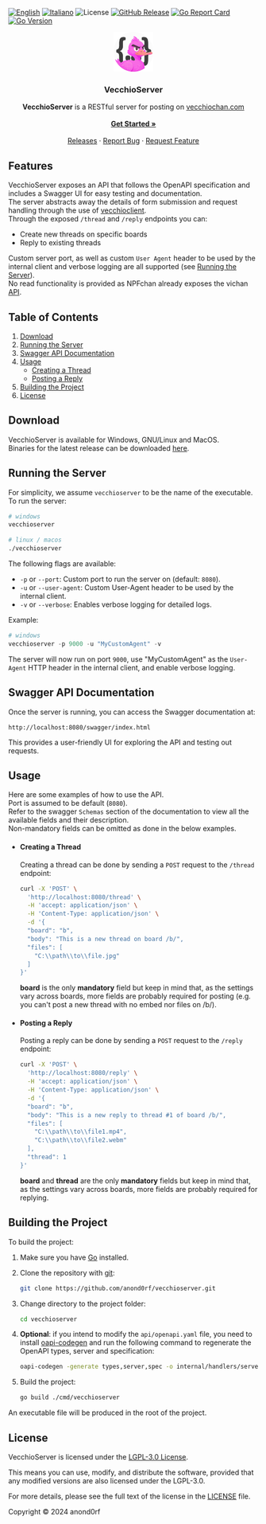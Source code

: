 <a name="readme-top"></a>
[![English](https://img.shields.io/badge/lang-en-blue.svg)](README-en.md) [![Italiano](https://img.shields.io/badge/lang-it-blue.svg)](README.md) 
![License](https://img.shields.io/github/license/anond0rf/vecchioserver) [![GitHub Release](https://img.shields.io/github/v/release/anond0rf/vecchioserver?label=release)](https://github.com/anond0rf/vecchioserver/releases) [![Go Report Card](https://goreportcard.com/badge/github.com/anond0rf/vecchioserver)](https://goreportcard.com/report/github.com/anond0rf/vecchioserver) [![Go Version](https://img.shields.io/github/go-mod/go-version/anond0rf/vecchioserver)](https://github.com/anond0rf/vecchioserver)
<br />
<div align="center">
  <a href="https://github.com/anond0rf/vecchioserver">
    <img src="logo.png" alt="Logo" width="80" height="80">
  </a>
<h3 align="center">VecchioServer</h3>
  <p align="center">
    <strong>VecchioServer</strong> is a RESTful server for posting on <a href="https://vecchiochan.com/">vecchiochan.com</a>
    <br />
    <br />
    <a href="#download"><strong>Get Started »</strong></a>
    <br />
    <br />
    <a href="https://github.com/anond0rf/vecchioserver/releases">Releases</a>
    ·
    <a href="https://github.com/anond0rf/vecchioserver/issues">Report Bug</a>
    ·
    <a href="https://github.com/anond0rf/vecchioserver/issues">Request Feature</a>
  </p>
</div>

## Features

VecchioServer exposes an API that follows the OpenAPI specification and includes a Swagger UI for easy testing and documentation.  
The server abstracts away the details of form submission and request handling through the use of [vecchioclient](https://github.com/anond0rf/vecchioclient).  
Through the exposed `/thread` and `/reply` endpoints you can:  

- Create new threads on specific boards
- Reply to existing threads

Custom server port, as well as custom `User Agent` header to be used by the internal client and verbose logging are all supported (see [Running the Server](#running-the-server)).  
No read functionality is provided as NPFchan already exposes the vichan  [API](https://github.com/vichan-devel/vichan-API/).  

## Table of Contents

1. [Download](#download)
2. [Running the Server](#running-the-server)
3. [Swagger API Documentation](#swagger-api-documentation)
4. [Usage](#usage)
    - [Creating a Thread](#creating-a-thread)
    - [Posting a Reply](#posting-a-reply)
5. [Building the Project](#building-the-project)
6. [License](#license)

## Download

VecchioServer is available for Windows, GNU/Linux and MacOS.  
Binaries for the latest release can be downloaded [here](https://github.com/anond0rf/vecchioserver/releases).

## Running the Server

For simplicity, we assume `vecchioserver` to be the name of the executable.
To run the server:

```powershell
# windows
vecchioserver
```
```sh
# linux / macos
./vecchioserver
```

The following flags are available:

- `-p` or `--port`: Custom port to run the server on (default: `8080`).  
- `-u` or `--user-agent`: Custom User-Agent header to be used by the internal client.  
- `-v` or `--verbose`: Enables verbose logging for detailed logs.  

Example:

```powershell
# windows
vecchioserver -p 9000 -u "MyCustomAgent" -v
```

The server will now run on port `9000`, use "MyCustomAgent" as the `User-Agent` HTTP header in the internal client, and enable verbose logging.  

## Swagger API Documentation

Once the server is running, you can access the Swagger documentation at:

```
http://localhost:8080/swagger/index.html
```

This provides a user-friendly UI for exploring the API and testing out requests.

## Usage

Here are some examples of how to use the API.  
Port is assumed to be default (`8080`).  
Refer to the swagger `Schemas` section of the documentation to view all the available fields and their description.  
Non-mandatory fields can be omitted as done in the below examples.

- #### Creating a Thread

  Creating a thread can be done by sending a `POST` request to the `/thread` endpoint:

  ```bash
  curl -X 'POST' \
    'http://localhost:8080/thread' \
    -H 'accept: application/json' \
    -H 'Content-Type: application/json' \
    -d '{
    "board": "b",
    "body": "This is a new thread on board /b/",
    "files": [
      "C:\\path\\to\\file.jpg"
    ]
  }'
  ```

  **board** is the only **mandatory** field but keep in mind that, as the settings vary across boards, more fields are probably required for posting (e.g. you can't post a new thread with no embed nor files on /b/).  

- #### Posting a Reply

  Posting a reply can be done by sending a `POST` request to the `/reply` endpoint:

  ```bash
  curl -X 'POST' \
    'http://localhost:8080/reply' \
    -H 'accept: application/json' \
    -H 'Content-Type: application/json' \
    -d '{
    "board": "b",
    "body": "This is a new reply to thread #1 of board /b/",
    "files": [
      "C:\\path\\to\\file1.mp4",
      "C:\\path\\to\\file2.webm"
    ],
    "thread": 1
  }'
  ```

  **board** and **thread** are the only **mandatory** fields but keep in mind that, as the settings vary across boards, more fields are probably required for replying.

## Building the Project

To build the project:

1. Make sure you have [Go](https://golang.org/dl/) installed.
2. Clone the repository with [git](https://github.com/git/git):

   ```sh
   git clone https://github.com/anond0rf/vecchioserver.git
   ```
3. Change directory to the project folder:

   ```sh
   cd vecchioserver
   ```

4. **Optional**: if you intend to modify the `api/openapi.yaml` file, you need to install  [oapi-codegen](https://github.com/oapi-codegen/oapi-codegen) and run the following command to regenerate the OpenAPI types, server and specification:

   ```sh
   oapi-codegen -generate types,server,spec -o internal/handlers/server.gen.go -package handlers api/openapi.yaml
   ```

5. Build the project:

   ```sh
   go build ./cmd/vecchioserver
   ```

An executable file will be produced in the root of the project.

## License

VecchioServer is licensed under the [LGPL-3.0 License](https://www.gnu.org/licenses/lgpl-3.0.html).  

This means you can use, modify, and distribute the software, provided that any modified versions are also licensed under the LGPL-3.0.  

For more details, please see the full text of the license in the [LICENSE](./LICENSE) file.  

Copyright © 2024 anond0rf
